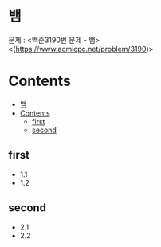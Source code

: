 # 뱀

문제 : <백준3190번 문제 - 뱀> <br/>
<(https://www.acmicpc.net/problem/3190)>


# Contents

- [뱀](#%eb%b1%80)
- [Contents](#contents)
  - [first](#first)
  - [second](#second)

## first

- 1.1
- 1.2

## second

- 2.1
- 2.2